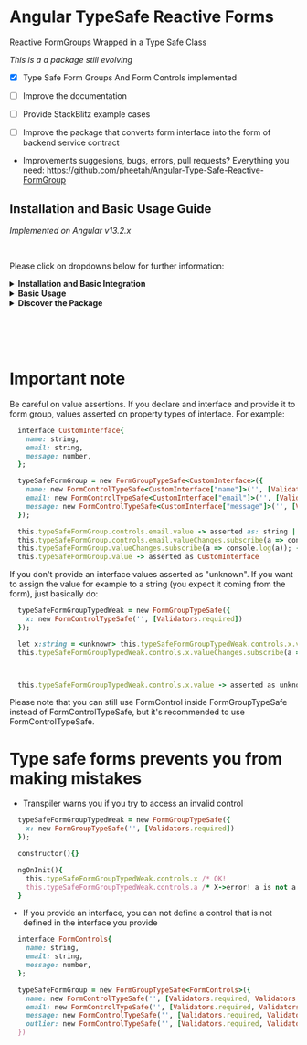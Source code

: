 # Angular TypeSafe Reactive Forms
Reactive FormGroups Wrapped in a Type Safe Class

*This is a a package still evolving*
- [x] Type Safe Form Groups And Form Controls implemented
- [ ] Improve the documentation
- [ ] Provide StackBlitz example cases
- [ ] Improve the package that converts form interface into the form of backend service contract


- Improvements suggesions, bugs, errors, pull requests? Everything you need: https://github.com/pheetah/Angular-Type-Safe-Reactive-FormGroup

## Installation and Basic Usage Guide

*Implemented on Angular v13.2.x*

<br />

Please click on dropdowns below for further information:

<details><summary style="font-weight:bold;">Installation and Basic Integration</summary>
<p>
<ul style="list-style-type: upper-roman;">
  <li>
  To install the package just write the command:

  ```
  npm i ng-typesafe-formgroup
  ```
  </li>
  <li>
  Make sure that you import <i>FormsModule</i> and <i>ReactiveFormsModule</i> to the related module!

  ```ruby
  import { FormsModule, ReactiveFormsModule } from '@angular/forms';

  @NgModule({
    declarations: [
      ...
    ],
    imports: [
      ...,
      FormsModule,
      ReactiveFormsModule
    ],
    providers: [],
    bootstrap: [...]
  })
  export class ...Module { }
  ```
  </li>
  <ul>
</p>
</details>

<details><summary style="font-weight:bold">Basic Usage</summary>
  <ul style="list-style-type: upper-roman">
  <li> Either use in strong-typed fashion </br>
  

  ```ruby
  import { FormControlTypeSafe, FormGroupTypeSafe } from 'ng-typesafe-formgroup';


  interface CustomInterface{
    name: string,
    email: string,
    message: number,
  };

  @Component({
    selector: 'app-root',
    templateUrl: './app.component.html',
    styleUrls: ['./app.component.scss']
  })
  export class AppComponent {

    typeSafeFormGroup = new FormGroupTypeSafe<CustomInterface>({
      name: new FormControlTypeSafe<CustomInterface["name"]>('', [Validators.required, Validators.minLength(5)]),
      email: new FormControlTypeSafe<CustomInterface["email"]>('', [Validators.required, Validators.maxLength(30)]),
      message: new FormControlTypeSafe<CustomInterface["message"]>('', [Validators.required, Validators.maxLength(100)])
    });

    \* you can now directly reach the controls! *\
    ngOnInit(){
      this.typeSafeFormGroup.controls.name
      this.typeSafeFormGroup.controls.message
      this.typeSafeFormGroup.controls.email
      this.typeSafeFormGroup.controls.email.value
      this.typeSafeFormGroup.controls.email.valueChanges.subscribe(a => console.log(a));
      this.typeSafeFormGroup.valueChanges.subscribe(a => console.log(a));
    }

  }
  ```


  </li>
  <li> Or use loose typing

  ```ruby
  import { FormControlTypeSafe, FormGroupTypeSafe } from 'ng-typesafe-formgroup';


  @Component({
    selector: 'app-root',
    templateUrl: './app.component.html',
    styleUrls: ['./app.component.scss']
  })
  export class AppComponent {
    typeSafeFormGroupTypedWeak = new FormGroupTypeSafe({
      x: new FormControlTypeSafe('', [Validators.required])
    });

    ngOnInit(){
      this.typeSafeFormGroupTypedWeak.controls.x.value
      this.typeSafeFormGroupTypedWeak.controls.x.valueChanges.subscribe(a => console.log(a));
      this.typeSafeFormGroupTypedWeak.valueChanges.subscribe(a => console.log(a));
    }
  }
      
  ```

  </li>
  </ul>
</details>
<details><summary style="font-weight:bold">Discover the Package</summary>
  <h2 style="color: steelblue">Flexibility</h2>
  <li> Either use strong typing

  ```ruby
    ...
    
    interface CustomInterface{
      name: string,
      email: string,
      message: number,
    };

    ...

    typeSafeFormGroup = new FormGroupTypeSafe<CustomInterface>({
      name: new FormControlTypeSafe<CustomInterface["name"]>('', [Validators.required, Validators.minLength(5)]),
      email: new FormControlTypeSafe<CustomInterface["email"]>('', [Validators.required, Validators.maxLength(30)]),
      message: new FormControlTypeSafe<CustomInterface["message"]>('', [Validators.required, Validators.maxLength(100)])
    });

    ...
  ```
  and this way forms will asset your values on <i>typeSafeFormGroup.valueChanges</i> and <i>typeSafeFormGroup.value</i> such as ;
   ```ruby
    typeSafeFormGroup.valueChanges.subscribe(val => val); \* val asserted as CustomInterface *\
    typeSafeFormGroup.value \* value asserted as CustomInterface \*
   ```
   so that value is asserted correctly, unlike normal FormGroup class asserts everything as any!
  </li>
  <br>
  <li> Or use loose typing. It still prevents you try to reach undefined control or mistype the control name in the group. But providing interface stricts you on form controls you add.
    
  ```ruby
    typeSafeFormGroupTypedWeak = new FormGroupTypeSafe({
      x: new FormControl('', [Validators.required])
    });

    constructor(){}

    ngOnInit(){
      this.typeSafeFormGroupTypedWeak.controls.x /* OK!
      this.typeSafeFormGroupTypedWeak.controls.a /* X->error! a is not a member of constructor object
    }
  ```
      
  </li>

  <br><br>
</details>

<br />

<br />

<br />

<br />

# Important note

Be careful on value assertions. If you declare and interface and provide it to form group, values asserted on property types of interface. For example:
```ruby
  interface CustomInterface{
    name: string,
    email: string,
    message: number,
  };

  typeSafeFormGroup = new FormGroupTypeSafe<CustomInterface>({
    name: new FormControlTypeSafe<CustomInterface["name"]>('', [Validators.required, Validators.minLength(5)]),
    email: new FormControlTypeSafe<CustomInterface["email"]>('', [Validators.required, Validators.maxLength(30)]),
    message: new FormControlTypeSafe<CustomInterface["message"]>('', [Validators.required, Validators.maxLength(100)])
  });

  this.typeSafeFormGroup.controls.email.value -> asserted as: string | number , because types on CustomInterfaces are string | number
  this.typeSafeFormGroup.controls.email.valueChanges.subscribe(a => console.log(a)); -> 'a' asserted as string | number
  this.typeSafeFormGroup.valueChanges.subscribe(a => console.log(a)); -> 'a' asserted as CustomInterface
  this.typeSafeFormGroup.value -> asserted as CustomInterface

```

If you don't provide an interface values asserted as "unknown". If you want to assign the value for example to a string (you expect it coming from the form), just basically do:
  ```ruby
    typeSafeFormGroupTypedWeak = new FormGroupTypeSafe({
      x: new FormControlTypeSafe('', [Validators.required])
    });

    let x:string = <unknown> this.typeSafeFormGroupTypedWeak.controls.x.value as string;
    this.typeSafeFormGroupTypedWeak.controls.x.valueChanges.subscribe(a => a);



    this.typeSafeFormGroupTypedWeak.controls.x.value -> asserted as unknown
  ```

Please note that you can still use FormControl inside FormGroupTypeSafe instead of FormControlTypeSafe, but it's recommended to use FormControlTypeSafe.

# Type safe forms prevents you from making mistakes

- Transpiler warns you if you try to access an invalid control
```ruby
  typeSafeFormGroupTypedWeak = new FormGroupTypeSafe({
    x: new FormGroupTypeSafe('', [Validators.required])
  });

  constructor(){}

  ngOnInit(){
    this.typeSafeFormGroupTypedWeak.controls.x /* OK!
    this.typeSafeFormGroupTypedWeak.controls.a /* X->error! a is not a member of constructor object
  }
```

- If you provide an interface, you can not define a control that is not defined in the interface you provide

```ruby
  interface FormControls{
    name: string,
    email: string,
    message: number,
  };

  typeSafeFormGroup = new FormGroupTypeSafe<FormControls>({
    name: new FormControlTypeSafe('', [Validators.required, Validators.minLength(5)]),
    email: new FormControlTypeSafe('', [Validators.required, Validators.maxLength(30)]),
    message: new FormControlTypeSafe('', [Validators.required, Validators.maxLength(100)]),
    outlier: new FormControlTypeSafe('', [Validators.required, Validators.maxLength(100)]) // X-> error! 'outlier' is not  FormControls property!
  })
```